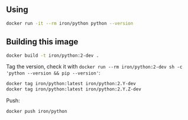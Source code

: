 
## Using

```sh
docker run -it --rm iron/python python --version
```

## Building this image

```sh
docker build -t iron/python:2-dev .
```

Tag the version, check it with `docker run --rm iron/python:2-dev sh -c 'python --version && pip --version'`:

```sh
docker tag iron/python:latest iron/python:2.Y-dev
docker tag iron/python:latest iron/python:2.Y.Z-dev
```

Push:

```sh
docker push iron/python
```
